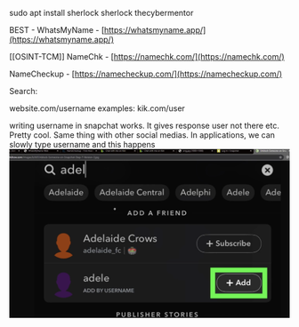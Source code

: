 
sudo apt install sherlock 
sherlock thecybermentor

BEST - WhatsMyName - [https://whatsmyname.app/](https://whatsmyname.app/)

[[OSINT-TCM]]
NameChk - [https://namechk.com/](https://namechk.com/)



NameCheckup - [https://namecheckup.com/](https://namecheckup.com/)

Search:

website.com/username
examples: kik.com/user

writing username in snapchat works. It gives response user not there etc. Pretty cool. Same thing with other social medias.
In applications, we can slowly type username and this happens![Alt text](../Images/Screenshot%202024-06-15%20at%2013.37.28.png)